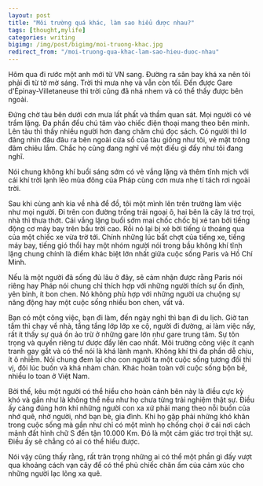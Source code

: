 ```yaml
---
layout: post
title: "Môi trường quá khác, làm sao hiểu được nhau?"
tags: [thought,mylife]
categories: writing
bigimg: /img/post/bigimg/moi-truong-khac.jpg
redirect_from: "/moi-truong-qua-khac-lam-sao-hieu-duoc-nhau"
---
```


Hôm qua đi rước một anh mới từ VN sang. Đường ra sân bay khá xa nên tôi phải đi từ tờ mờ sáng. Trời thì mưa nhẹ và vẫn còn tối. Đến được Gare d'Épinay-Villetaneuse thì trời cũng đã nhá nhem và có thể thấy được bên ngoài.

Đứng chờ tàu bên dưới cơn mưa lất phất và thầm quan sát. Mọi người có vẻ trầm lặng. Đa phần đều chú tâm vào chiếc điện thoại mang theo bên mình. Lên tàu thì thấy nhiều người hơn đang chăm chú đọc sách. Có người thì lơ đãng nhìn đâu đâu ra bên ngoài cửa sổ của tàu giống như tôi, vẻ mặt trông đâm chiêu lắm. Chắc họ cũng đang nghĩ về một điều gì đấy như tôi đang nghĩ.

Nói chung không khí buổi sáng sớm có vẻ vắng lặng và thêm tĩnh mịch với cái khí trời lạnh lẽo mùa đông của Pháp cùng cơn mưa nhẹ tí tách rơi ngoài trời.

Sau khi cùng anh kia về nhà để đồ, tôi một mình lên trên trường làm việc như mọi người. Đi trên con đường trống trải ngoại ô, hai bên là cây lá trơ trọi, nhà thì thưa thớt. Cái vắng lặng buổi sớm mai chốc chốc bị xé tan bởi tiếng động cơ máy bay trên bầu trời cao. Rồi nó lại bị xé bởi tiếng ù thoáng qua của một chiếc xe vừa trờ tới. Chính những lúc bất chợt của tiếng xe, tiếng máy bay, tiếng gió thổi hay một nhóm người nói trong bầu không khí tĩnh lặng chung chính là điểm khác biệt lớn nhất giữa cuộc sống Paris và Hồ Chí Minh.

Nếu là một người đã sống đủ lâu ở đây, sẽ cảm nhận được rằng Paris nói riêng hay Pháp nói chung chỉ thích hợp với những người thích sự ổn định, yên bình, ít bon chen. Nó không phù hợp với những người ưa chuộng sự năng động hay một cuộc sống nhiều bon chen, vất vả.

Bạn có một công việc, bạn đi làm, đến ngày nghỉ thì bạn đi du lịch. Giờ tan tầm thì chạy về nhà, tầng tầng lớp lớp xe cộ, người đi đường, ai làm việc nấy, rất ít thấy sự quá ồn ảo trừ ở những gare lớn như gare trung tâm. Sự tôn trọng và quyền riêng tư được đẩy lên cao nhất. Môi trường công việc ít cạnh tranh gay gắt và có thể nói là khá lành mạnh. Không khí thì đa phần dễ chịu, ít ô nhiễm. Nói chung đem lại cho con người ta một cuộc sống tương đối thi vị, đôi lúc buồn và khá nhàm chán. Khác hoàn toàn với cuộc sống bộn bề, nhiều lo toan ở Việt Nam.

Bởi thế, kêu một người có thể hiểu cho hoàn cảnh bên này là điều cực kỳ khó và gần như là không thể nếu như họ chưa từng trải nghiệm thật sự. Điều ấy càng đúng hơn khi những người con xa xứ phải mang theo nỗi buồn của nhớ quê, nhờ người, nhớ bạn bè, gia đình. Khi họ gặp phải những khó khăn trong cuộc sống mà gần như chỉ có một mình họ chống chọi ở cái nơi cách mảnh đất hình chữ S đến tận 10.000 Km. Đó là một cảm giác trơ trọi thật sự. Điều ấy sẽ chẳng có ai có thể hiểu được.

Nói vậy cũng thấy rằng, rất trân trọng những ai có thể một phần gì đấy vượt qua khoảng cách vạn cây để có thể phủ chiếc chăn ấm của cảm xúc cho những người lạc lõng xa quê.